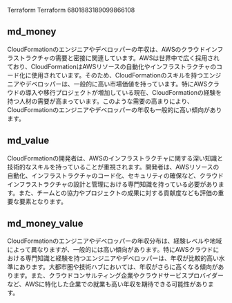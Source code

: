 Terraform
Terraform
6801883189099866108





## md_money


CloudFormationのエンジニアやデベロッパーの年収は、AWSのクラウドインフラストラクチャの需要と密接に関連しています。AWSは世界中で広く採用されており、CloudFormationはAWSリソースの自動化やインフラストラクチャのコード化に使用されています。そのため、CloudFormationのスキルを持つエンジニアやデベロッパーは、一般的に高い市場価値を持っています。特にAWSクラウドの導入や移行プロジェクトが増加している現在、CloudFormationの経験を持つ人材の需要が高まっています。このような需要の高まりにより、CloudFormationのエンジニアやデベロッパーの年収も一般的に高い傾向があります。

## md_value

CloudFormationの開発者は、AWSのインフラストラクチャに関する深い知識と技術的なスキルを持っていることが重視されます。開発者は、AWSリソースの自動化、インフラストラクチャのコード化、セキュリティの確保など、クラウドインフラストラクチャの設計と管理における専門知識を持っている必要があります。また、チームとの協力やプロジェクトの成果に対する貢献度なども評価の重要な要素となります。


## md_money_value

CloudFormationのエンジニアやデベロッパーの年収分布は、経験レベルや地域によって異なりますが、一般的には高い傾向があります。特にAWSクラウドにおける専門知識と経験を持つエンジニアやデベロッパーは、年収が比較的高い水準にあります。大都市圏や技術ハブにおいては、年収がさらに高くなる傾向があります。また、クラウドコンサルティング企業やクラウドサービスプロバイダーなど、AWSに特化した企業での就業も高い年収を期待できる可能性があります。










